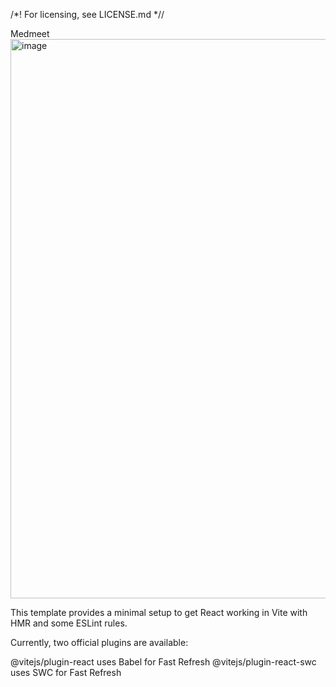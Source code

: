 
/*! For licensing, see LICENSE.md *//

Medmeet
<img width="895" alt="image" src="https://github.com/Shweta-281/medmeet/assets/144674061/feb5ef5b-ca24-4b1d-899e-0dbead4dd6d6">


This template provides a minimal setup to get React working in Vite with HMR and some ESLint rules.

Currently, two official plugins are available:

@vitejs/plugin-react uses Babel for Fast Refresh
@vitejs/plugin-react-swc uses SWC for Fast Refresh

